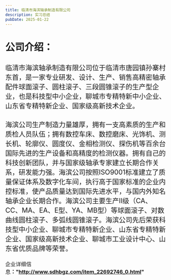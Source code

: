 ```yaml
---
title: 临清市海滨轴承制造有限公司
description: 实习总结
pubDate: 2025-01-22
---
```


# <span style="font-size:30px">公司介绍：</span>

## <span style="font-weight:lighter">临清市海滨轴承制造有限公司位于临清市唐园镇孙寨村东首，是一家专业研发、设计、生产、销售高精密轴承配件球面滚子、圆柱滚子、三段圆锥滚子的生产型企业，也是科技型中小企业，聊城市专精特新中小企业、山东省专精特新企业、国家级高新技术企业。</span>

## <span style="font-weight:lighter">海滨公司生产制造力量雄厚，拥有一支高素质的生产和质检人员队伍；拥有数控车床、数控磨床、光饰机、测长机、轮廓仪、圆度仪、金相检测仪、探伤机等百余台国际先进的生产设备和高精度的检测仪器。拥有自己的科技创新团队，并与国家级轴承专家建立长期合作关系，研发能力强。海滨公司按照ISO9001标准建立了质量保证体系及数字化车间，执行高于国家标准的企业内控标准，使产品质量达到国际先进水平，与国内外知名轴承企业长期合作。海滨公司主要生产II级（CA、CC、MA、EA、E型、YA、MB型）等球面滚子、对数曲线圆柱滚子、多弧线圆锥滚子。海滨公司先后荣获科技型中小企业、聊城市专精特新企业、山东省专精特新企业、国家级高新技术企业、聊城市工业设计中心、山东省优质品牌等荣誉。</span>

### <span style="font-weight:lighter">企业详细信息</span>："http://www.sdhbgz.com/item_22692746_0.html"